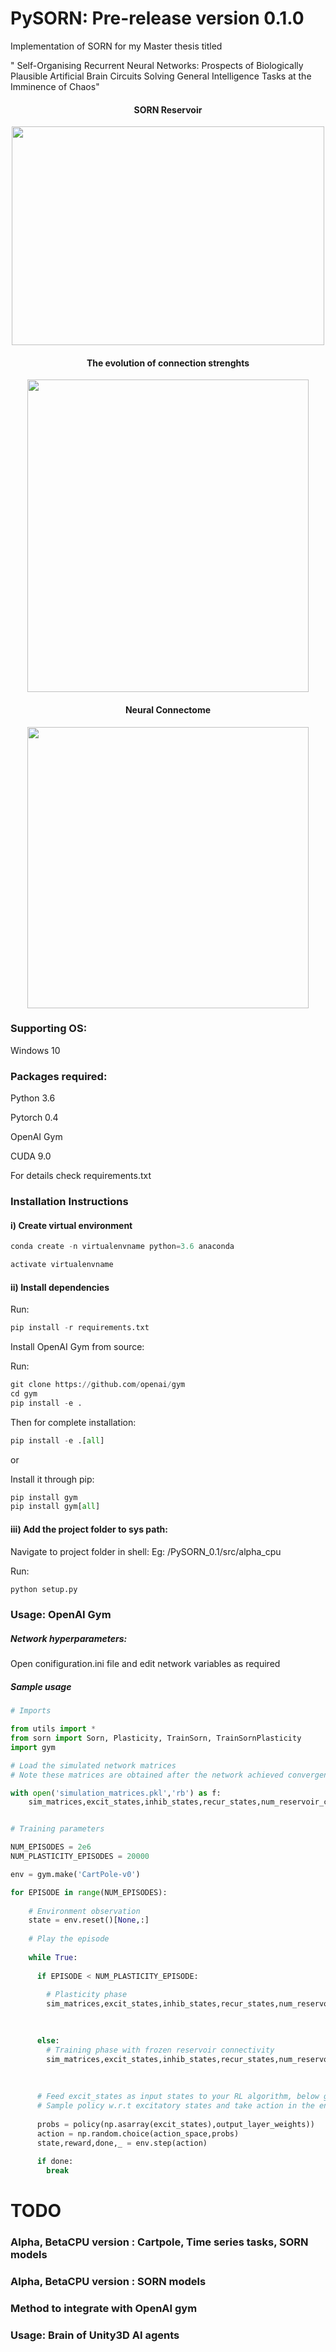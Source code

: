 # PySORN: Pre-release version 0.1.0

Implementation of SORN for my Master thesis titled

" Self-Organising Recurrent Neural Networks: Prospects of Biologically Plausible Artificial Brain Circuits Solving General Intelligence Tasks at the Imminence of Chaos"

<h4 align="center">SORN Reservoir</h4>

<p align="center">
<a href="url"><img src="https://github.com/Saran-nns/PySORN_0.1/blob/master/doc/images/SORN1.png" height="350" width="500" ></a>
</p>

<h4 align="center">The evolution of connection strenghts</h4>
 
<p align="center">
<a href="url"><img src="https://github.com/Saran-nns/PySORN_0.1/blob/master/doc/images/weights.png" height="500" width="450" ></a>
</p>

<h4 align="center">Neural Connectome</h4> 

<p align="center">
<a href="url"><img src="https://github.com/Saran-nns/PySORN_0.1/blob/master/doc/images/neuralcorrelationall.png" height="450" width="450" ></a>
</p>


### Supporting OS:

Windows 10

### Packages required:

Python 3.6

Pytorch 0.4

OpenAI Gym

CUDA 9.0

For details check requirements.txt

### Installation Instructions

#### i) Create virtual environment

```python
conda create -n virtualenvname python=3.6 anaconda

activate virtualenvname
```

#### ii) Install dependencies

Run:

```python
pip install -r requirements.txt
```
Install OpenAI Gym from source:

Run:
```python
git clone https://github.com/openai/gym
cd gym
pip install -e .
```
Then for complete installation:
 
 ```python
pip install -e .[all]
```
 or
 
 Install it through pip:
 
  ```python
pip install gym
pip install gym[all]
```

#### iii) Add the project folder to sys path:

Navigate to project folder in shell: Eg: /PySORN_0.1/src/alpha_cpu

Run:
```python
python setup.py
```


### Usage: OpenAI Gym

##### Network hyperparameters:

Open conifiguration.ini file and edit network variables as required

##### Sample usage

```python
# Imports

from utils import *
from sorn import Sorn, Plasticity, TrainSorn, TrainSornPlasticity
import gym

# Load the simulated network matrices
# Note these matrices are obtained after the network achieved convergence under random inputs and noise

with open('simulation_matrices.pkl','rb') as f:  
    sim_matrices,excit_states,inhib_states,recur_states,num_reservoir_conn = pickle.load(f)


# Training parameters

NUM_EPISODES = 2e6
NUM_PLASTICITY_EPISODES = 20000

env = gym.make('CartPole-v0')

for EPISODE in range(NUM_EPISODES):
    
    # Environment observation
    state = env.reset()[None,:]
    
    # Play the episode
    
    while True:
      
      if EPISODE < NUM_PLASTICITY_EPISODE:
      
        # Plasticity phase
        sim_matrices,excit_states,inhib_states,recur_states,num_reservoir_conn = TrainSornPlasticity.train_sorn(phase = 'Plasticity',
                                                                                                            matrices = sim_matrices,
                                                                                                            inputs = state)

      else:
        # Training phase with frozen reservoir connectivity
        sim_matrices,excit_states,inhib_states,recur_states,num_reservoir_conn = TrainSorn.train_sorn(phase = 'Training',
                                                                                                            matrices = sim_matrices,
                                                                                                            inputs = state)
      
      # Feed excit_states as input states to your RL algorithm, below goes for simple policy gradient algorithm
      # Sample policy w.r.t excitatory states and take action in the environment
       
      probs = policy(np.asarray(excit_states),output_layer_weights))
      action = np.random.choice(action_space,probs)
      state,reward,done,_ = env.step(action) 
      
      if done:
        break
```

# TODO

### Alpha, BetaCPU version : Cartpole, Time series tasks, SORN models
### Alpha, BetaCPU version : SORN models
### Method to integrate with OpenAI gym 
### Usage: Brain of Unity3D AI agents

